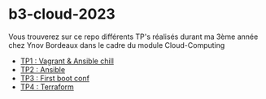 # b3-cloud-2023

Vous trouverez sur ce repo différents TP's réalisés durant ma 3ème année chez Ynov Bordeaux dans le cadre du module Cloud-Computing

- [TP1 : Vagrant & Ansible chill](./tp1/README.md)
- [TP2 : Ansible](./tp2/README.md)
- [TP3 : First boot conf](https://github.com/EPEYRATAUD/b3-cloud-2023/tree/main/tp3)
- [TP4 : Terraform](./tp4/readme.md)
